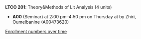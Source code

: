 **LTCO 201**: Theory&Methods of Lit Analysis (4 units)

- **A00** (Seminar) at 2:00 pm–4:50 pm on Thursday at   by Zhiri, Oumelbanine (A00473620)

[Enrollment numbers over time](./LTCO201.tsv)
